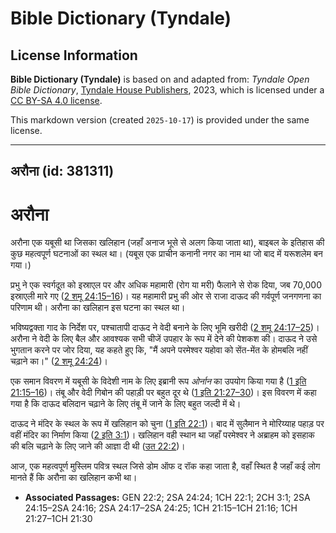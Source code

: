 # Bible Dictionary (Tyndale)

## License Information

**Bible Dictionary (Tyndale)** is based on and adapted from: _Tyndale Open Bible Dictionary_, [Tyndale House Publishers](https://tyndaleopenresources.com/), 2023, which is licensed under a [CC BY-SA 4.0 license](https://creativecommons.org/licenses/by-sa/4.0/legalcode.en).

This markdown version (created `2025-10-17`) is provided under the same license.



--------------------------------

## अरौना (id: 381311)

अरौना
=====

अरौना एक यबूसी था जिसका खलिहान (जहाँ अनाज भूसे से अलग किया जाता था), बाइबल के इतिहास की कुछ महत्वपूर्ण घटनाओं का स्थल था। (यबूस एक प्राचीन कनानी नगर का नाम था जो बाद में यरूशलेम बन गया।)

प्रभु ने एक स्वर्गदूत को इस्राएल पर और अधिक महामारी (रोग या मरी) फैलाने से रोक दिया, जब 70,000 इस्राएली मारे गए ([2 शमू 24:15–16](https://ref.ly/2Sam24:15-2Sam24:16))। यह महामारी प्रभु की ओर से राजा दाऊद की गर्वपूर्ण जनगणना का परिणाम थी। अरौना का खलिहान इस घटना का स्थल था।

भविष्यद्वक्ता गाद के निर्देश पर, पश्चातापी दाऊद ने वेदी बनाने के लिए भूमि खरीदी ([2 शमू 24:17–25](https://ref.ly/2Sam24:17-2Sam24:25))। अरौना ने वेदी के लिए बैल और आवश्यक सभी चीजें उपहार के रूप में देने की पेशकश की। दाऊद ने उसे भुगतान करने पर जोर दिया, यह कहते हुए कि, "मैं अपने परमेश्वर यहोवा को सेंत\-मेंत के होमबलि नहीं चढ़ाने का।" ([2 शमू 24:24](https://ref.ly/2Sam24:24))।

एक समान विवरण में यबूसी के विदेशी नाम के लिए इब्रानी रूप *ओर्नान* का उपयोग किया गया है ([1 इति 21:15–16](https://ref.ly/1Chr21:15-1Chr21:16))। तंबू और वेदी गिबोन की पहाड़ी पर बहुत दूर थे ([1 इति 21:27–30](https://ref.ly/1Chr21:27-1Chr21:30))। इस विवरण में कहा गया है कि दाऊद बलिदान चढ़ाने के लिए तंबू में जाने के लिए बहुत जल्दी में थे।

दाऊद ने मंदिर के स्थल के रूप में खलिहान को चुना ([1 इति 22:1](https://ref.ly/1Chr22:1))। बाद में सुलैमान ने मोरिय्याह पहाड़ पर वहीं मंदिर का निर्माण किया ([2 इति 3:1](https://ref.ly/2Chr3:1))। खलिहान वही स्थान था जहाँ परमेश्वर ने अब्राहम को इसहाक की बलि चढ़ाने के लिए जाने की आज्ञा दी थी ([उत 22:2](https://ref.ly/Gen22:2))।

आज, एक महत्वपूर्ण मुस्लिम पवित्र स्थल जिसे डोम ऑफ द रॉक कहा जाता है, वहाँ स्थित है जहाँ कई लोग मानते हैं कि अरौना का खलिहान कभी था।

* **Associated Passages:** GEN 22:2; 2SA 24:24; 1CH 22:1; 2CH 3:1; 2SA 24:15–2SA 24:16; 2SA 24:17–2SA 24:25; 1CH 21:15–1CH 21:16; 1CH 21:27–1CH 21:30

